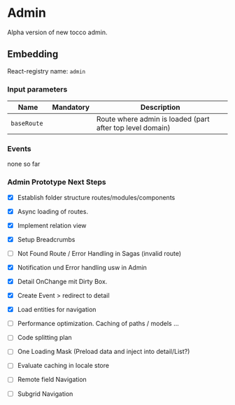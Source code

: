 # Admin

Alpha version of new tocco admin.


## Embedding

React-registry name: `admin`

### Input parameters

| Name                   | Mandatory | Description
|------------------------|:---------:|-------------
| `baseRoute `           |           | Route where admin is loaded (part after top level domain)

### Events

none so far






### Admin Prototype Next Steps

- [X] Establish folder structure routes/modules/components
- [X] Async loading of routes. 
- [X] Implement relation view
- [X] Setup Breadcrumbs
- [ ] Not Found Route / Error Handling in Sagas (invalid route)
- [X] Notification und Error handling usw in Admin
- [X] Detail OnChange mit Dirty Box.
- [X] Create Event > redirect to detail
- [X] Load entities for navigation
- [ ] Performance optimization. Caching of paths / models ...
- [ ] Code splitting plan
- [ ] One Loading Mask (Preload data and inject into detail/List?)
- [ ] Evaluate caching in locale store
- [ ] Remote field Navigation
- [ ] Subgrid Navigation


